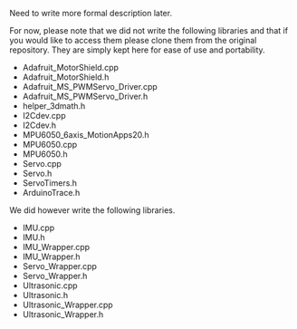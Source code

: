 Need to write more formal description later.

For now, please note that we did not write the following libraries and that if you would like to access them please clone them from the original repository. They are simply kept here for ease of use and portability.

 - Adafruit_MotorShield.cpp
 - Adafruit_MotorShield.h
 - Adafruit_MS_PWMServo_Driver.cpp
 - Adafruit_MS_PWMServo_Driver.h
 - helper_3dmath.h
 - I2Cdev.cpp
 - I2Cdev.h
 - MPU6050_6axis_MotionApps20.h
 - MPU6050.cpp
 - MPU6050.h
 - Servo.cpp
 - Servo.h
 - ServoTimers.h
 - ArduinoTrace.h

 We did however write the following libraries.
 - IMU.cpp
 - IMU.h
 - IMU_Wrapper.cpp
 - IMU_Wrapper.h
 - Servo_Wrapper.cpp
 - Servo_Wrapper.h
 - Ultrasonic.cpp
 - Ultrasonic.h
 - Ultrasonic_Wrapper.cpp
 - Ultrasonic_Wrapper.h